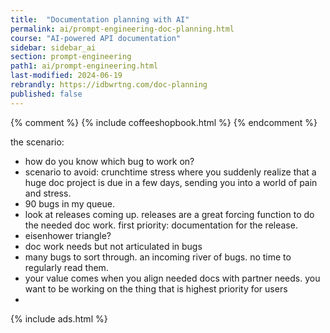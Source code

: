 ```yaml
---
title:  "Documentation planning with AI"
permalink: ai/prompt-engineering-doc-planning.html
course: "AI-powered API documentation"
sidebar: sidebar_ai
section: prompt-engineering
path1: ai/prompt-engineering.html
last-modified: 2024-06-19
rebrandly: https://idbwrtng.com/doc-planning
published: false
---
```

{% comment %}
{% include coffeeshopbook.html %}
{% endcomment %}


the scenario:

- how do you know which bug to work on?
- scenario to avoid: crunchtime stress where you suddenly realize that a huge doc project is due in a few days, sending you into a world of pain and stress.
- 90 bugs in my queue. 
- look at releases coming up. releases are a great forcing function to do the needed doc work. first priority: documentation for the release.
- eisenhower triangle?
- doc work needs but not articulated in bugs
- many bugs to sort through. an incoming river of bugs. no time to regularly read them.
- your value comes when you align needed docs with partner needs. you want to be working on the thing that is highest priority for users
- 



{% include ads.html %}